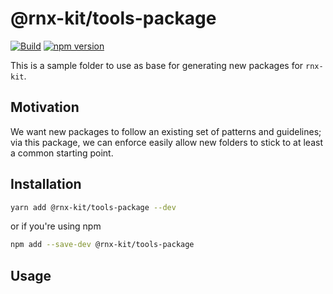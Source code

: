 <!-- We recommend an empty change log entry for a new package: `yarn change --empty` -->

# @rnx-kit/tools-package

[![Build](https://github.com/microsoft/rnx-kit/actions/workflows/build.yml/badge.svg)](https://github.com/microsoft/rnx-kit/actions/workflows/build.yml)
[![npm version](https://img.shields.io/npm/v/@rnx-kit/tools-package)](https://www.npmjs.com/package/@rnx-kit/tools-package)



This is a sample folder to use as base for generating new packages for
`rnx-kit`.

## Motivation

We want new packages to follow an existing set of patterns and guidelines; via
this package, we can enforce easily allow new folders to stick to at least a
common starting point.

## Installation

```sh
yarn add @rnx-kit/tools-package --dev
```

or if you're using npm

```sh
npm add --save-dev @rnx-kit/tools-package
```

## Usage


